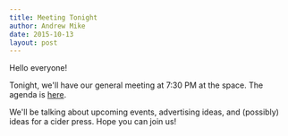 ```yaml
---
title: Meeting Tonight
author: Andrew Mike
date: 2015-10-13
layout: post
---
```


Hello everyone! 

Tonight, we'll have our general meeting at 7:30 PM at the space. The agenda is [here](http://wiki.hacksburg.org/meetings:meeting_agenda_and_minutes_for_2015-10-13).

We'll be talking about upcoming events, advertising ideas, and (possibly) ideas for a cider press. Hope you can join us!